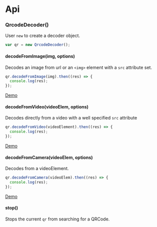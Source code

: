 # Api

### QrcodeDecoder()

User `new` to create a decoder object.

```javascript
var qr = new QrcodeDecoder();
```

#### decodeFromImage(img, options)

Decodes an image from url or an `<img>` element with a `src` attribute set.

```javascript
qr.decodeFromImage(img).then((res) => {
  console.log(res);
});
```

[Demo](./demo/image.html)

#### decodeFromVideo(videoElem, options)

Decodes directly from a video with a well specified `src` attribute

```javascript
qr.decodeFromVideo(videoElement).then((res) => {
  console.log(res);
});
```

[Demo](./demo/video.html)

#### decodeFromCamera(videoElem, options)

Decodes from a videoElement.

```javascript
qr.decodeFromCamera(videoElem).then((res) => {
  console.log(res);
});
```

[Demo](./demo/camera.html)

#### stop()

Stops the current `qr` from searching for a QRCode.
